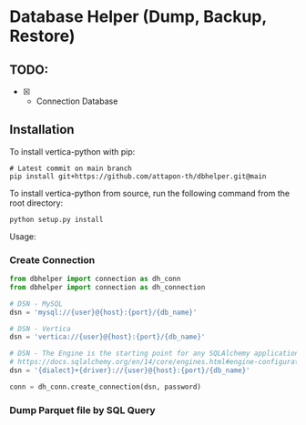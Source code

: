 # Database Helper (Dump, Backup, Restore)
> 

## TODO:  
- [x] - Connection Database
    

## Installation

To install vertica-python with pip:
```shell
# Latest commit on main branch
pip install git+https://github.com/attapon-th/dbhelper.git@main
```

To install vertica-python from source, run the following command from the root directory:
```
python setup.py install
```


Usage:

### Create Connection
```python
from dbhelper import connection as dh_conn
from dbhelper import connection as dh_connection

# DSN - MySQL
dsn = 'mysql://{user}@{host}:{port}/{db_name}'

# DSN - Vertica
dsn = 'vertica://{user}@{host}:{port}/{db_name}'

# DSN - The Engine is the starting point for any SQLAlchemy application
# https://docs.sqlalchemy.org/en/14/core/engines.html#engine-configuration
dsn = '{dialect}+{driver}://{user}@{host}:{port}/{db_name}'

conn = dh_conn.create_connection(dsn, password)

```

### Dump Parquet file by SQL Query
